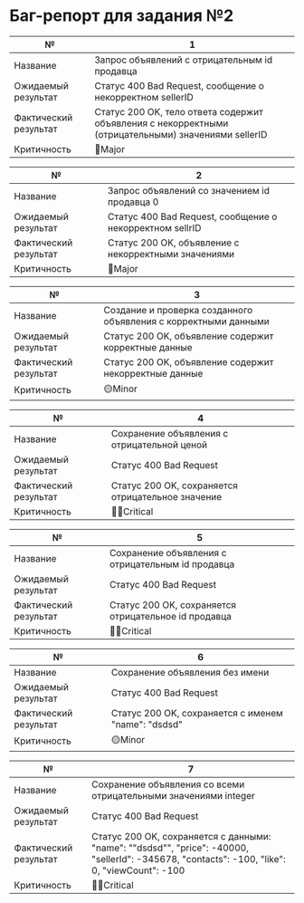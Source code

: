# Баг-репорт для задания №2

|№|1|
|-|-|
|Название|Запрос объявлений с отрицательным id продавца|
|Ожидаемый результат|Статус 400 Bad Request, сообщение о некорректном sellerID|
|Фактический результат|Статус 200 OK, тело ответа содержит объявления с некорректными (отрицательными) значениями sellerID|
|Критичность|🔴Major|

|№|2|
|-|-|
|Название|Запрос объявлений со значением id продавца 0|
|Ожидаемый результат|Статус 400 Bad Request, сообщение о некорректном sellrID|
|Фактический результат|Статус 200 OK, объявление с некорректными значениями|
|Критичность|🔴Major|

|№|3|
|-|-|
|Название|Создание и проверка созданного объявления с корректными данными|
|Ожидаемый результат|Статус 200 OK, объявление содержит корректные данные|
|Фактический результат|Статус 200 OK, объявление содержит некорректные данные|
|Критичность|🟡Minor|

|№|4|
|-|-|
|Название|Сохранение объявления с отрицательной ценой|
|Ожидаемый результат|Статус 400 Bad Request|
|Фактический результат|Статус 200 OK, сохраняется отрицательное значение |
|Критичность|🔴🔴Critical|

|№|5|
|-|-|
|Название|Сохранение объявления с отрицательным id продавца|
|Ожидаемый результат|Статус 400 Bad Request|
|Фактический результат|Статус 200 OK, сохраняется отрицательное id продавца |
|Критичность|🔴🔴Critical|

|№|6|
|-|-|
|Название|Сохранение объявления без имени|
|Ожидаемый результат|Статус 400 Bad Request|
|Фактический результат|Статус 200 OK, сохраняется с именем "name": "dsdsd"|
|Критичность|🟡Minor|

|№|7|
|-|-|
|Название|Сохранение объявления со всеми отрицательными значениями integer|
|Ожидаемый результат|Статус 400 Bad Request|
|Фактический результат|Статус 200 OK, сохраняется с данными: "name": ""dsdsd"", "price": -40000, "sellerId": -345678, "contacts": -100, "like": 0, "viewCount": -100|
|Критичность|🔴🔴Critical|
